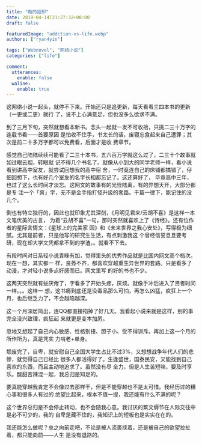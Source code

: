 ```yaml
---
title: "瘾的退却"
date: 2019-04-14T21:27:32+08:00
draft: false

featuredImage: "addction-vs-life.webp"
authors: ["ryan4yin"]

tags: ["Webnovel", "网络小说"]
categories: ["life"]

comment:
  utterances:
    enable: false
  waline:
    enable: true
---
```


这网络小说一起头，就停不下来。开始还只是追更新，每天看看三四本书的更新（一更或二更）就行
了，说不上心满意足，但也没多么欲求不满。

到了三月下旬，突然就想看本新书。念头一起就一发不可收拾，只挑二三十万字的连载书看——首要原因
是怕收不住手，书太长的话，废寝忘食起来自己遭罪；其次是前二十多万字都可以免费看，后面才是收
费章节。

感觉自己陆陆续续可能看了二三十本书，五六百万字就这么过了，二三十个故事就如过眼云烟，转眼就
记不得几个书名了。就像从小到大的同学老师一样，看小说看到讲高中室友，就尝试回想我的高中宿
舍，一时竟连自己的床铺都搞错了，仔细回想下，也有好几个室友的名字长相都忘记了。这还算好了，
毕竟高中三年，也过了这么长时间才淡忘。这网文的故事有的光怪陆离，有的异想天开，大部分都是专
注一个「爽」字，无不是金手指打怪升级的套路。千篇一律下，能记住的没几个。

倒也有特立独行的，因此也就印象尤其深刻，《月明见君来/云胡不喜》是这样一本文笔优美的古言，
为着“云胡不喜”一句，那时突然就喜欢上了《诗经》。还有位作者的星际言情文：《星球上的完美家
园》和《未来世界之我心安处》，写得极为细腻。尤其是前者，只是他写的研究生生活，有点刺激我这
个曾经信誓旦旦要考研，现在却大学文凭都拿不到的学渣。。就看不下去。

有段时间对日系轻小说青睐有加，觉得里头的优秀作品就是比国内网文高个档次。现在一想，其实都一
样，良莠不齐，都喜欢穿越重生异世界的套路。只是看多了动漫，才对轻小说多点好感而已。网文里写
的好的书也不少。

这两天突然就有些厌倦了，字看多了开始头疼，厌烦。就像手冲后进入了贤者时间一样。。。这样一
想，这书瘾到底还是没毒品那么可怕，再怎么凶猛，疯狂上一个月，也后继乏力了，不会越陷越深。

这一个月深居简出，连QQ都直接掐掉了好几天。我看起小说来就是这样，别的事完全没兴致理，疯狂起
来就更是变本加厉。

忽地又想起了自己内心敏感、性格别扭、胆子小、受不得训斥。再加上这一个月的所作所为，真是凭实
力啃老+单身。

颓废完了，自卑，就安慰自己全国大学生占比不过3%，又想想战争年代人们的悲惨，就觉得自己已经比
很多人都活得好了。生逢盛世，国泰民安，又能找到自己喜欢的东西，而且主动地追求了。虽然没有尽
全力，但是人生苦短嘛，要及时享乐。酸甜苦辣混一起，我总归是知足的。

要真能穿越我肯定不会像过去那样干，但是不能穿越也不是太可惜。我经历过的糟心事和很多人有过的
绝望比起来，根本不值一提，我还能有什么不满的呢？

这个世界总归是不会停止转动，也不会随我心意。我讨厌的繁文缛节在人际交往中是必不可少的，我的
自卑是藏不住的，我知识上的短板也是实实在在的。

我还能怎么做呢？总之向前走吧，不论是被人流裹挟着，还是被自己的欲望拉扯着，都只能向前——人生
是没有退路的。
